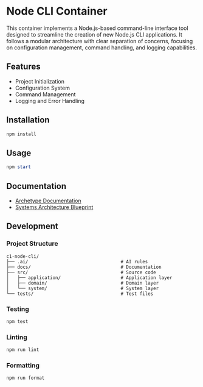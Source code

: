 # Node CLI Container

This container implements a Node.js-based command-line interface tool designed to streamline the creation of new Node.js CLI applications. It follows a modular architecture with clear separation of concerns, focusing on configuration management, command handling, and logging capabilities.

## Features

- Project Initialization
- Configuration System
- Command Management
- Logging and Error Handling

## Installation

```powershell
npm install
```

## Usage

```powershell
npm start
```

## Documentation

- [Archetype Documentation](/containers/c1-node-cli/docs/node-cli.archetype.md)
- [Systems Architecture Blueprint](/docs/systems-architecture.blueprint.md)

## Development

### Project Structure

```
c1-node-cli/
├── .ai/                                  # AI rules
├── docs/                                 # Documentation
├── src/                                  # Source code
│   ├── application/                      # Application layer
│   ├── domain/                           # Domain layer
│   └── system/                           # System layer
└── tests/                                # Test files
```

### Testing

```powershell
npm test
```

### Linting

```powershell
npm run lint
```

### Formatting

```powershell
npm run format
``` 